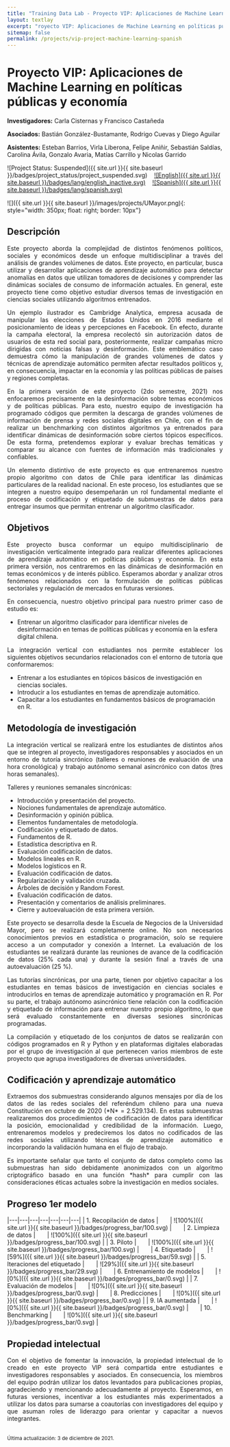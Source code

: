 ```yaml
---
title: "Training Data Lab - Proyecto VIP: Aplicaciones de Machine Learning en políticas públicas y economía"
layout: textlay
excerpt: "royecto VIP: Aplicaciones de Machine Learning en políticas públicas y economía"
sitemap: false
permalink: /projects/vip-project-machine-learning-spanish
---
```


# Proyecto VIP: Aplicaciones de Machine Learning en políticas públicas y economía

**Investigadores:** Carla Cisternas y Francisco Castañeda

**Asociados:** Bastián González-Bustamante, Rodrigo Cuevas y Diego Aguilar

**Asistentes:** Esteban Barrios, Virla Liberona, Felipe Aniñir, Sebastián Saldías, Carolina Ávila, Gonzalo Avaria, Matías Carrillo y Nicolas Garrido

![Project Status: Suspended]({{ site.url }}{{ site.baseurl }}/badges/project_status/project_suspended.svg) &nbsp;&nbsp; [![English]({{ site.url }}{{ site.baseurl }}/badges/lang/english_inactive.svg)](https://training-datalab.com/projects/vip-project-machine-learning) &nbsp;&nbsp; [![Spanish]({{ site.url }}{{ site.baseurl }}/badges/lang/spanish.svg)](https://training-datalab.com/projects/vip-project-machine-learning-spanish)

![]({{ site.url }}{{ site.baseurl }}/images/projects/UMayor.png){: style="width: 350px; float: right; border: 10px"}

## Descripción

<p align="justify">Este proyecto aborda la complejidad de distintos fenómenos políticos, sociales y económicos desde un enfoque multidisciplinar a través del análisis de grandes volúmenes de datos. Este proyecto, en particular, busca utilizar y desarrollar aplicaciones de aprendizaje automático para detectar anomalías en datos que utilizan tomadores de decisiones y comprender las dinámicas sociales de consumo de información actuales. En general, este proyecto tiene como objetivo estudiar diversos temas de investigación en ciencias sociales utilizando algoritmos entrenados.</p>

<p align="justify">Un ejemplo ilustrador es Cambridge Analytica, empresa acusada de manipular las elecciones de Estados Unidos en 2016 mediante el posicionamiento de ideas y percepciones en Facebook. En efecto, durante la campaña electoral, la empresa recolectó sin autorización datos de usuarios de esta red social para, posteriormente, realizar campañas micro dirigidas con noticias falsas y desinformación. Este emblemático caso demuestra cómo la manipulación de grandes volúmenes de datos y técnicas de aprendizaje automático permiten afectar resultados políticos y, en consecuencia, impactar en la economía y las políticas públicas de países y regiones completas.</p>

<p align="justify">En la primera versión de este proyecto (2do semestre, 2021) nos enfocaremos precisamente en la desinformación sobre temas económicos y de políticas públicas. Para esto, nuestro equipo de investigación ha programado códigos que permiten la descarga de grandes volúmenes de información de prensa y redes sociales digitales en Chile, con el fin de realizar un benchmarking con distintos algoritmos ya entrenados para identificar dinámicas de desinformación sobre ciertos tópicos específicos. De esta forma, pretendemos explorar y evaluar brechas temáticas y comparar su alcance con fuentes de información más tradicionales y confiables.</p>

<p align="justify">Un elemento distintivo de este proyecto es que entrenaremos nuestro propio algoritmo con datos de Chile para identificar las dinámicas particulares de la realidad nacional. En este proceso, los estudiantes que se integren a nuestro equipo desempeñarán un rol fundamental mediante el proceso de codificación y etiquetado de submuestras de datos para entregar insumos que permitan entrenar un algoritmo clasificador.</p>

## Objetivos

<p align="justify">Este proyecto busca conformar un equipo multidisciplinario de investigación verticalmente integrado para realizar diferentes aplicaciones de aprendizaje automático en políticas públicas y economía. En esta primera versión, nos centraremos en las dinámicas de desinformación en temas económicos y de interés público. Esperamos abordar y analizar otros fenómenos relacionados con la formulación de políticas públicas sectoriales y regulación de mercados en futuras versiones.</p>

<p align="justify">En consecuencia, nuestro objetivo principal para nuestro primer caso de estudio es: </p>

- Entrenar un algoritmo clasificador para identificar niveles de desinformación en temas de políticas públicas y economía en la esfera digital chilena.

<p align="justify">La integración vertical con estudiantes nos permite establecer los siguientes objetivos secundarios relacionados con el entorno de tutoría que conformaremos:</p>

<ul>
<li>Entrenar a los estudiantes en tópicos básicos de investigación en ciencias sociales.</li>
<li>Introducir a los estudiantes en temas de aprendizaje automático.</li>
<li>Capacitar a los estudiantes en fundamentos básicos de programación en R.</li>
</ul>

## Metodología de investigación

<p align="justify">La integración vertical se realizará entre los estudiantes de distintos años que se integren al proyecto, investigadores responsables y asociados en un entorno de tutoría sincrónico (talleres o reuniones de evaluación de una hora cronológica) y trabajo autónomo semanal asincrónico con datos (tres horas semanales).</p>

<p align="justify">Talleres y reuniones semanales sincrónicas:</p>

<ul>
<li>Introducción y presentación del proyecto.</li>
<li>Nociones fundamentales de aprendizaje automático.</li>
<li>Desinformación y opinión pública.</li>
<li>Elementos fundamentales de metodología.</li>
<li>Codificación y etiquetado de datos.</li>
<li>Fundamentos de R.</li>
<li>Estadística descriptiva en R.</li>
<li>Evaluación codificación de datos.</li>
<li>Modelos lineales en R.</li>
<li>Modelos logísticos en R.</li>
<li>Evaluación codificación de datos.</li>
<li>Regularización y validación cruzada.</li>
<li>Árboles de decisión y Random Forest.</li>
<li>Evaluación codificación de datos.</li>
<li>Presentación y comentarios de análisis preliminares.</li>
<li>Cierre y autoevaluación de esta primera versión.</li>
</ul>

<p align="justify">Este proyecto se desarrolla desde la Escuela de Negocios de la Universidad Mayor, pero se realizará completamente online. No son necesarios conocimientos previos en estadística o programación, solo se requiere acceso a un computador y conexión a Internet. La evaluación de los estudiantes se realizará durante las reuniones de avance de la codificación de datos (25% cada una) y durante la sesión final a través de una autoevaluación (25 %).</p>

<p align="justify">Las tutorías sincrónicas, por una parte, tienen por objetivo capacitar a los estudiantes en temas básicos de investigación en ciencias sociales e introducirlos en temas de aprendizaje automático y programación en R. Por su parte, el trabajo autónomo asincrónico tiene relación con la codificación y etiquetado de información para entrenar nuestro propio algoritmo, lo que será evaluado constantemente en diversas sesiones sincrónicas programadas.</p>

<p align="justify">La compilación y etiquetado de los conjuntos de datos se realizarán con códigos programados en R y Python y en plataformas digitales elaboradas por el grupo de investigación al que pertenecen varios miembros de este proyecto que agrupa investigadores de diversas universidades.</p>

## Codificación y aprendizaje automático

<p align="justify">Extraemos dos submuestras considerando algunos mensajes por día de los datos de las redes sociales del referéndum chileno para una nueva Constitución en octubre de 2020 (*N* = 2.529.134). En estas submuestras realizaremos dos procedimientos de codificación de datos para identificar la posición, emocionalidad y credibilidad de la información. Luego, entrenaremos modelos y predeciremos los datos no codificados de las redes sociales utilizando técnicas de aprendizaje automático e incorporando la validación humana en el flujo de trabajo.</p>

<p align="justify">Es importante señalar que tanto el conjunto de datos completo como las submuestras han sido debidamente anonimizados con un algoritmo criptográfico basado en una función *hash* para cumplir con las consideraciones éticas actuales sobre la investigación en medios sociales.</p>

## Progreso 1er modelo

|---|---|---|---|---|---|---|
| 1. Recopilación de datos | &nbsp;&nbsp;&nbsp;&nbsp;&nbsp; | ![100%]({{ site.url }}{{ site.baseurl }}/badges/progress_bar/100.svg) | &nbsp;&nbsp;&nbsp;&nbsp;&nbsp; | 2. Limpieza de datos | &nbsp;&nbsp;&nbsp;&nbsp;&nbsp; | ![100%]({{ site.url }}{{ site.baseurl }}/badges/progress_bar/100.svg) |
| 3. Piloto | &nbsp;&nbsp;&nbsp;&nbsp;&nbsp; | ![100%]({{ site.url }}{{ site.baseurl }}/badges/progress_bar/100.svg) | &nbsp;&nbsp;&nbsp;&nbsp;&nbsp; | 4. Etiquetado | &nbsp;&nbsp;&nbsp;&nbsp;&nbsp; | ![59%]({{ site.url }}{{ site.baseurl }}/badges/progress_bar/59.svg) |
| 5. Iteraciones del etiquetado | &nbsp;&nbsp;&nbsp;&nbsp;&nbsp; | ![29%]({{ site.url }}{{ site.baseurl }}/badges/progress_bar/29.svg) | &nbsp;&nbsp;&nbsp;&nbsp;&nbsp; | 6. Entrenamiento de modelos | &nbsp;&nbsp;&nbsp;&nbsp;&nbsp; | ![0%]({{ site.url }}{{ site.baseurl }}/badges/progress_bar/0.svg) |
| 7. Evaluación de modelos | &nbsp;&nbsp;&nbsp;&nbsp;&nbsp; | ![0%]({{ site.url }}{{ site.baseurl }}/badges/progress_bar/0.svg) | &nbsp;&nbsp;&nbsp;&nbsp;&nbsp; | 8. Predicciones | &nbsp;&nbsp;&nbsp;&nbsp;&nbsp; | ![0%]({{ site.url }}{{ site.baseurl }}/badges/progress_bar/0.svg) |
| 9. IA aumentada | &nbsp;&nbsp;&nbsp;&nbsp;&nbsp; | ![0%]({{ site.url }}{{ site.baseurl }}/badges/progress_bar/0.svg) | &nbsp;&nbsp;&nbsp;&nbsp;&nbsp; | 10. Benchmarking | &nbsp;&nbsp;&nbsp;&nbsp;&nbsp; | ![0%]({{ site.url }}{{ site.baseurl }}/badges/progress_bar/0.svg) |

## Propiedad intelectual

<p align="justify">Con el objetivo de fomentar la innovación, la propiedad intelectual de lo creado en este proyecto VIP será compartida entre estudiantes e investigadores responsables y asociados. En consecuencia, los miembros del equipo podrán utilizar los datos levantados para publicaciones propias, agradeciendo y mencionando adecuadamente al proyecto. Esperamos, en futuras versiones, incentivar a los estudiantes más experimentados a utilizar los datos para sumarse a coautorías con investigadores del equipo y que asuman roles de liderazgo para orientar y capacitar a nuevos integrantes.</p>
<br />
<small>Última actualización: 3 de diciembre de 2021.</small>
